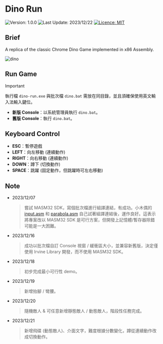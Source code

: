 # Dino Run
<!-- Badges -->
![Version: 1.0.0](https://img.shields.io/badge/version-1.0.0-blue)
![Last Update: 2023/12/22](https://img.shields.io/badge/last%20update-2023/12/22-darkgreen)
[![Licence: MIT](https://img.shields.io/github/license/RogelioKG/Dino-Run?style=flat)](./LICENSE)


## Brief
A replica of the classic Chrome Dino Game implemented in x86 Assembly.
<!-- GIF -->
![dino](./preview/dino.gif)


## Run Game
> [!IMPORTANT]
> 執行檔 `dino-run.exe` 與批次檔 `dino.bat` 需放在同目錄，並且須確保使用英文輸入法輸入鍵位。
+ **新版 Console**：以系統管理員執行 `dino.bat`。
+ **舊版 Console**：執行 `dino.bat`。

## Keyboard Control
+ **ESC**：暫停遊戲
+ **LEFT**：向左移動 (連續動作)
+ **RIGHT**：向右移動 (連續動作)
+ **DOWN**：蹲下 (切換動作)
+ **SPACE**：跳躍 (固定動作，但跳躍時可左右移動)


## Note
+ 2023/12/07
    > 嘗試 MASM32 SDK，寫個批次檔進行組譯連結，有成功。小木偶的 [input.asm](https://wanker742126.neocities.org/old/win32asm/w32asm_ch03) 和 [parabola.asm](https://wanker742126.neocities.org/old/win32asm/w32asm_ch04) 自己試著組譯連結後，運作良好。這表示將專案改以 MASM32 SDK 是可行方案，但開發上記憶體/暫存器除錯可能是一大困難。
+ 2023/12/16
    > 成功以批次檔自訂 Console 視窗 / 緩衝區大小，並兼容新舊版，決定僅使用 Irvine Library 開發，而不使用 MASM32 SDK。
+ 2023/12/18
    > 初步完成最小可行性 demo。
+ 2023/12/19
    > 新增抬腳 / 彎腰。
+ 2023/12/20
    > 隨機敵人 & 可任意新增靜態敵人 / 動態敵人，階段性任務完成。
+ 2023/12/21
    > 新增飛碟 (動態敵人)、介面文字，難度根據分數變化，蹲從連續動作改成切換動作。
